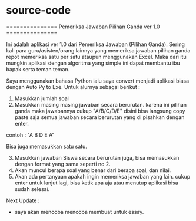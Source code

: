 # source-code

=============== Pemeriksa Jawaban Pilihan Ganda ver 1.0 ===============

Ini adalah aplikasi ver 1.0 dari Pemeriksa Jawaban (Pilihan Ganda).
Sering kali para guru/asisten/orang lainnya yang memeriksa jawaban pilihan ganda repot memeriksa satu per satu ataupun menggunakan Excel. Maka dari itu mungkin aplikasi dengan algoritma yang simple ini dapat membantu ibu bapak serta teman teman.

Saya menggunakan bahasa Python lalu saya convert menjadi aplikasi biasa dengan Auto Py to Exe. Untuk alurnya sebagai berikut :

1. Masukkan jumlah soal
2. Masukkan masing masing jawaban secara berurutan. karena ini pilihan ganda maka jawabannya cukup "A/B/C/D/E" disini bisa langsung copy paste saja semua jawaban secara berurutan yang di pisahkan dengan enter. 

contoh :
"A
B
D
E
A"
 
 Bisa juga memasukkan satu satu.

3. Masukkan jawaban Siswa secara berurutan juga, bisa memasukkan dengan format yang sama seperti no 2.
4. Akan muncul berapa soal yang benar dari berapa soal, dan nilai.
5. Akan ada pertanyaan apakah ingin memeriksa jawaban yang lain. cukup enter untuk lanjut lagi, bisa ketik apa aja atau menutup aplikasi bisa sudah selesai. 

Next Update :
- saya akan mencoba mencoba membuat untuk essay.
